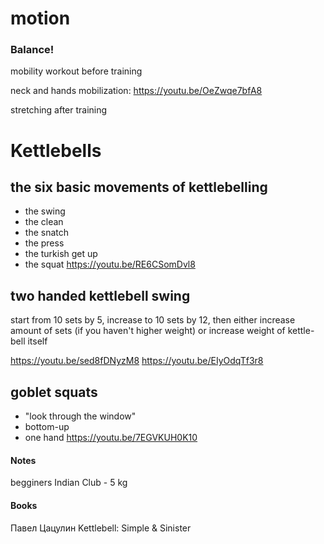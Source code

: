 # motion

### Balance!


mobility workout before training

neck and hands mobilization:
<https://youtu.be/OeZwqe7bfA8>

stretching after training


# Kettlebells

## the six basic movements of kettlebelling

- the swing
- the clean
- the snatch
- the press
- the turkish get up
- the squat
<https://youtu.be/RE6CSomDvl8>

## two handed kettlebell swing

start from 10 sets by 5, increase to 10 sets by 12, then either increase amount of sets (if you haven't higher weight) or increase weight of kettle-bell itself

<https://youtu.be/sed8fDNyzM8>
<https://youtu.be/EIyOdqTf3r8>

## goblet squats

- "look through the window"
- bottom-up
- one hand
<https://youtu.be/7EGVKUH0K10>



#### Notes

begginers Indian Club - 5 kg

#### Books

Павел Цацулин Kettlebell: Simple & Sinister
